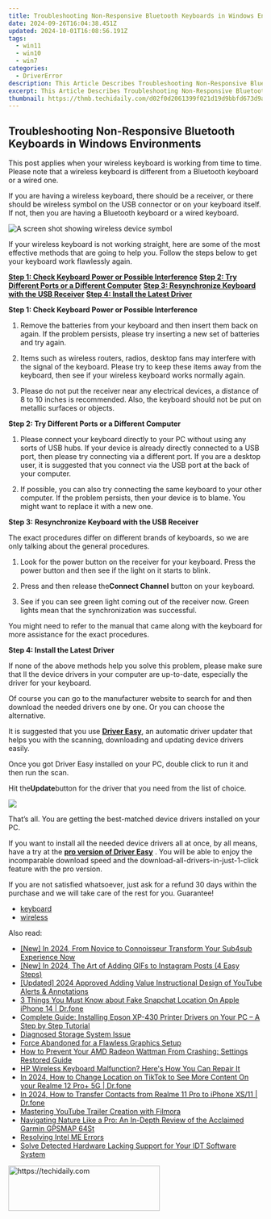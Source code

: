 ```yaml
---
title: Troubleshooting Non-Responsive Bluetooth Keyboards in Windows Environments
date: 2024-09-26T16:04:38.451Z
updated: 2024-10-01T16:08:56.191Z
tags:
  - win11
  - win10
  - win7
categories:
  - DriverError
description: This Article Describes Troubleshooting Non-Responsive Bluetooth Keyboards in Windows Environments
excerpt: This Article Describes Troubleshooting Non-Responsive Bluetooth Keyboards in Windows Environments
thumbnail: https://thmb.techidaily.com/d02f0d2061399f021d19d9bbfd673d9a86e50237396b8522657b45e5482dbe37.jpg
---
```


## Troubleshooting Non-Responsive Bluetooth Keyboards in Windows Environments

This post applies when your wireless keyboard is working from time to time. Please note that a wireless keyboard is different from a Bluetooth keyboard or a wired one.
  
If you are having a wireless keyboard, there should be a receiver, or there should be wireless symbol on the USB connector or on your keyboard itself. If not, then you are having a Bluetooth keyboard or a wired keyboard.
  
![A screen shot showing wireless device symbol](https://support.microsoft.com/library/images/support/kbgraphics/public/en-us/838398_plug_symbol.jpg)

If your wireless keyboard is not working straight, here are some of the most effective methods that are going to help you. Follow the steps below to get your keyboard work flawlessly again.
  
**[Step 1: Check Keyboard Power or Possible Interference](https://bluettiit.sjv.io/xkwq91)**
[**Step 2: Try Different Ports or a Different Computer**](https://thefitville.pxf.io/qyo4yy)
[**Step 3: Resynchronize Keyboard with the USB Receiver**](https://vapordna.pxf.io/vnbxna)
[**Step 4: Install the Latest Driver**](https://bluettius.sjv.io/dkpnv2)
  
 **Step 1: Check Keyboard Power or Possible Interference**
  
 1) Remove the batteries from your keyboard and then insert them back on again. If the problem persists, please try inserting a new set of batteries and try again.
  
 2) Items such as wireless routers, radios, desktop fans may interfere with the signal of the keyboard. Please try to keep these items away from the keyboard, then see if your wireless keyboard works normally again.
  
 3) Please do not put the receiver near any electrical devices, a distance of 8 to 10 inches is recommended. Also, the keyboard should not be put on metallic surfaces or objects.
  
 **Step 2: Try Different Ports or a Different Computer**
  
 1) Please connect your keyboard directly to your PC without using any sorts of USB hubs. If your device is already directly connected to a USB port, then please try connecting via a different port. If you are a desktop user, it is suggested that you connect via the USB port at the back of your computer.
  
 2) If possible, you can also try connecting the same keyboard to your other computer. If the problem persists, then your device is to blame. You might want to replace it with a new one.
  
 **Step 3:** **Resynchronize Keyboard with the USB Receiver**
  
 The exact procedures differ on different brands of keyboards, so we are only talking about the general procedures.
  
 1) Look for the power button on the receiver for your keyboard. Press the power button and then see if the light on it starts to blink.
  
 2) Press and then release the**Connect Channel** button on your keyboard.
  
 3) See if you can see green light coming out of the receiver now. Green lights mean that the synchronization was successful.
  
 You might need to refer to the manual that came along with the keyboard for more assistance for the exact procedures.
  
 **Step 4: Install the Latest Driver**
  
If none of the above methods help you solve this problem, please make sure that ll the device drivers in your computer are up-to-date, especially the driver for your keyboard.
  
Of course you can go to the manufacturer website to search for and then download the needed drivers one by one. Or you can choose the alternative.
  
It is suggested that you use [**Driver Easy**](https://tools.techidaily.com/drivereasy/download/), an automatic driver updater that helps you with the scanning, downloading and updating device drivers easily.
  
Once you got Driver Easy installed on your PC, double click to run it and then run the scan.
  
Hit the**Update**button for the driver that you need from the list of choice.

![](https://images.drivereasy.com/wp-content/uploads/2017/03/img_58dcc77caeb1c.jpg)
  
 That’s all. You are getting the best-matched device drivers installed on your PC.
  
 If you want to install all the needed device drivers all at once, by all means, have a try at the [**pro version of Driver Easy**](https://tools.techidaily.com/drivereasy/download/) . You will be able to enjoy the incomparable download speed and the download-all-drivers-in-just-1-click feature with the pro version.
  
 If you are not satisfied whatsoever, just ask for a refund 30 days within the purchase and we will take care of the rest for you. Guarantee!

* [keyboard](https://bellelily.pxf.io/m5azgm)
* [wireless](https://tools.techidaily.com/drivereasy/download/)

<ins class="adsbygoogle"
     style="display:block"
     data-ad-format="autorelaxed"
     data-ad-client="ca-pub-7571918770474297"
     data-ad-slot="1223367746"></ins>

<ins class="adsbygoogle"
     style="display:block"
     data-ad-client="ca-pub-7571918770474297"
     data-ad-slot="8358498916"
     data-ad-format="auto"
     data-full-width-responsive="true"></ins>

<span class="atpl-alsoreadstyle">Also read:</span>
<div><ul>
<li><a href="https://eaxpv-info.techidaily.com/new-in-2024-from-novice-to-connoisseur-transform-your-sub4sub-experience-now/"><u>[New] In 2024, From Novice to Connoisseur Transform Your Sub4sub Experience Now</u></a></li>
<li><a href="https://instagram-video-files.techidaily.com/new-in-2024-the-art-of-adding-gifs-to-instagram-posts-4-easy-steps/"><u>[New] In 2024, The Art of Adding GIFs to Instagram Posts (4 Easy Steps)</u></a></li>
<li><a href="https://facebook-video-footage.techidaily.com/updated-2024-approved-adding-value-instructional-design-of-youtube-alerts-and-annotations/"><u>[Updated] 2024 Approved Adding Value Instructional Design of YouTube Alerts & Annotations</u></a></li>
<li><a href="https://location-social.techidaily.com/3-things-you-must-know-about-fake-snapchat-location-on-apple-iphone-14-drfone-by-drfone-virtual-ios/"><u>3 Things You Must Know about Fake Snapchat Location On Apple iPhone 14 | Dr.fone</u></a></li>
<li><a href="https://driver-download.techidaily.com/complete-guide-installing-epson-xp-430-printer-drivers-on-your-pc-a-step-by-step-tutorial/"><u>Complete Guide: Installing Epson XP-430 Printer Drivers on Your PC – A Step by Step Tutorial</u></a></li>
<li><a href="https://driver-error.techidaily.com/diagnosed-storage-system-issue/"><u>Diagnosed Storage System Issue</u></a></li>
<li><a href="https://driver-error.techidaily.com/force-abandoned-for-a-flawless-graphics-setup/"><u>Force Abandoned for a Flawless Graphics Setup</u></a></li>
<li><a href="https://driver-error.techidaily.com/how-to-prevent-your-amd-radeon-wattman-from-crashing-settings-restored-guide/"><u>How to Prevent Your AMD Radeon Wattman From Crashing: Settings Restored Guide</u></a></li>
<li><a href="https://driver-error.techidaily.com/hp-wireless-keyboard-malfunction-heres-how-you-can-repair-it/"><u>HP Wireless Keyboard Malfunction? Here's How You Can Repair It</u></a></li>
<li><a href="https://location-social.techidaily.com/in-2024-how-to-change-location-on-tiktok-to-see-more-content-on-your-realme-12-proplus-5g-drfone-by-drfone-virtual-android/"><u>In 2024, How to Change Location on TikTok to See More Content On your Realme 12 Pro+ 5G | Dr.fone</u></a></li>
<li><a href="https://android-transfer.techidaily.com/in-2024-how-to-transfer-contacts-from-realme-11-pro-to-iphone-xs11-drfone-by-drfone-transfer-from-android-transfer-from-android/"><u>In 2024, How to Transfer Contacts from Realme 11 Pro to iPhone XS/11 | Dr.fone</u></a></li>
<li><a href="https://youtube-video-recordings.techidaily.com/mastering-youtube-trailer-creation-with-filmora/"><u>Mastering YouTube Trailer Creation with Filmora</u></a></li>
<li><a href="https://buynow-marvelous.techidaily.com/navigating-nature-like-a-pro-an-in-depth-review-of-the-acclaimed-garmin-gpsmap-64st/"><u>Navigating Nature Like a Pro: An In-Depth Review of the Acclaimed Garmin GPSMAP 64St</u></a></li>
<li><a href="https://driver-error.techidaily.com/resolving-intel-me-errors/"><u>Resolving Intel ME Errors</u></a></li>
<li><a href="https://driver-error.techidaily.com/solve-detected-hardware-lacking-support-for-your-idt-software-system/"><u>Solve Detected Hardware Lacking Support for Your IDT Software System</u></a></li>
</ul></div>

<!-- affiliate ads begin -->
<a href="https://aidotcom.pxf.io/c/5597632/2129041/19576" target="_top" id="2129041">
  <img src="//a.impactradius-go.com/display-ad/19576-2129041" border="0" alt="https://techidaily.com" width="300" height="90"/>
</a>
<img height="0" width="0" src="https://aidotcom.pxf.io/i/5597632/2129041/19576" style="position:absolute;visibility:hidden;" border="0" />
<!-- affiliate ads end -->

